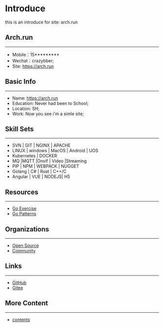 # Introduce

this is an introduce for site: arch.run

## Arch.run

----

* Mobile：15*********
* Wechat：crazybber;
* Site: <https://arch.run>

## Basic Info

----

* Name: <https://arch.run>
* Education: Never had been to School;
* Location: SH;
* Work: Now you see i'm a simle site;

## Skill Sets

----

* SVN | GIT | NGINX | APACHE
* LINUX | windows | MacOS | Android | UOS
* Kubernetes | DOCKER
* MQ |MQTT |Onvif | Video |Streaming
* PIP | NPM | WEBPACK | NUGGET
* Golang | C# | Rust | C++/C
* Angular | VUE | NODEJS| H5

## Resources

----

* [Go Exercise](https://github.com/crazybber/go-fucking-exercise)
* [Go Patterns](https://github.com/crazybber/go-fucking-patterns)

## Organizations

----

* [Open Source](http://github.com/gb28181)
* [Community](https://github.com/micro-in-cn)


## Links

----

* [GitHub](https://github.com/crazybber)
* [Gitee](https://gitee.com/crazybber)

## More Content

----

* [contents](./content.md)
